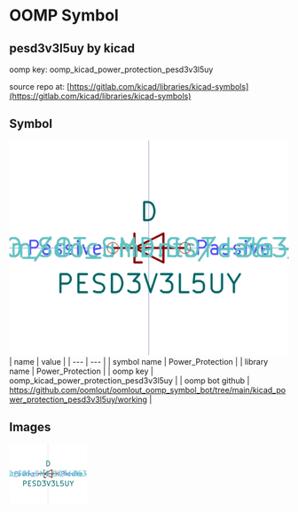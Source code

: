 # OOMP Symbol  
## pesd3v3l5uy  by kicad  
  
oomp key: oomp_kicad_power_protection_pesd3v3l5uy  
  
source repo at: [https://gitlab.com/kicad/libraries/kicad-symbols](https://gitlab.com/kicad/libraries/kicad-symbols)  
## Symbol  
  
[![working.png](working_600.png)](working.png)  
| name | value | 
| --- | --- | 
| symbol name | Power_Protection | 
| library name | Power_Protection | 
| oomp key | oomp_kicad_power_protection_pesd3v3l5uy | 
| oomp bot github | https://github.com/oomlout/oomlout_oomp_symbol_bot/tree/main/kicad_power_protection_pesd3v3l5uy/working | 
## Images  
  
[![working.png](working_140.png)](working.png)  
